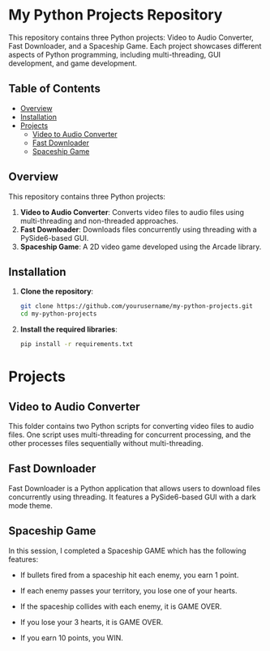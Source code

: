 # My Python Projects Repository

This repository contains three Python projects: Video to Audio Converter, Fast Downloader, and a Spaceship Game. Each project showcases different aspects of Python programming, including multi-threading, GUI development, and game development.

## Table of Contents

- [Overview](#overview)
- [Installation](#installation)
- [Projects](#projects)
  - [Video to Audio Converter](#video-to-audio-converter)
  - [Fast Downloader](#fast-downloader)
  - [Spaceship Game](#spaceship-game)


## Overview

This repository contains three Python projects:
1. **Video to Audio Converter**: Converts video files to audio files using multi-threading and non-threaded approaches.
2. **Fast Downloader**: Downloads files concurrently using threading with a PySide6-based GUI.
3. **Spaceship Game**: A 2D video game developed using the Arcade library.

## Installation

1. **Clone the repository**:
   ```bash
   git clone https://github.com/yourusername/my-python-projects.git
   cd my-python-projects

2. **Install the required libraries**:
   ```bash
   pip install -r requirements.txt

# Projects

## Video to Audio Converter

This folder contains two Python scripts for converting video files to audio files. One script uses multi-threading for concurrent processing, and the other processes files sequentially without multi-threading.

## Fast Downloader

Fast Downloader is a Python application that allows users to download files concurrently using threading. It features a PySide6-based GUI with a dark mode theme.

## Spaceship Game

In this session, I completed a Spaceship GAME which has the following features:

- If bullets fired from a spaceship hit each enemy, you earn 1 point.

- If each enemy passes your territory, you lose one of your hearts.

- If the spaceship collides with each enemy, it is GAME OVER.

- If you lose your 3 hearts, it is GAME OVER.

- If you earn 10 points, you WIN.


